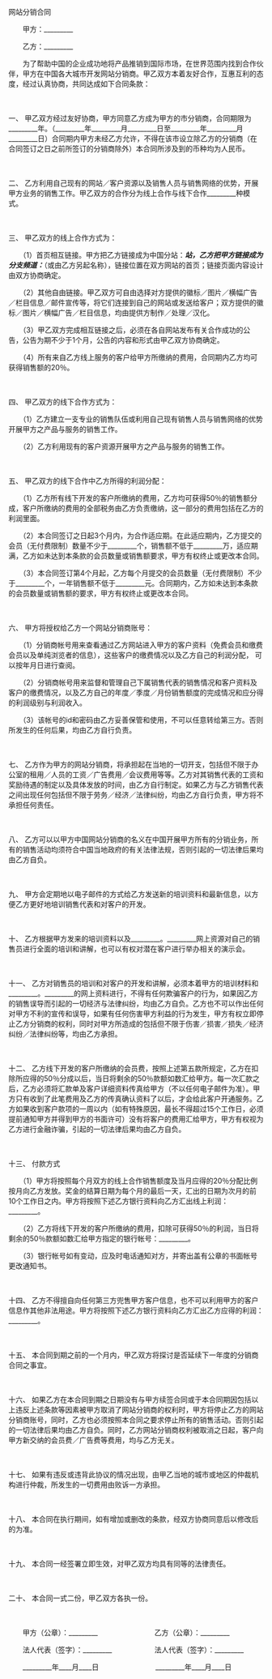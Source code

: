 



网站分销合同



 

　　甲方：_________　　

　　乙方：_________　　

　　为了帮助中国的企业成功地将产品推销到国际市场，在世界范围内找到合作伙伴，甲方在中国各大城市开发网站分销商。甲乙双方本着友好合作，互惠互利的态度，经过认真协商，共同达成如下合同条款：

　　

一、
甲乙双方经过友好协商，甲方同意乙方成为甲方的市分销商，合同期限为_________年。（_________年_________月_________日至_________年_________月_________日）合同期内甲方未经乙方允许，不得在该市设立除乙方的分销商（在合同签订之日之前所签订的分销商除外）本合同所涉及到的币种均为人民币。

　　

二、
乙方利用自己现有的网站／客户资源以及销售人员与销售网络的优势，开展甲方业务的销售工作。甲乙双方的合作分为线上合作与线下合作_________种模式。

　　

三、
甲乙双方的线上合作方式为：

　　（1）首页相互链接。甲方把乙方链接成为中国分站：_________站，乙方把甲方链接成为分支频道：_________（或由乙方另起名称），链接位置在双方网站的首页；链接页面内容设计由双方协商确定。

　　（2）其他自由链接。甲乙双方可自由选择对方提供的徽标／图片／横幅广告／栏目信息／邮件宣传等，将它们连接到自己的网站或发送给客户；双方提供的徽标／图片／横幅广告／栏目信息，均由提供方制作／处理／汉化。

　　（3）甲乙双方完成相互链接之后，必须在各自网站发布有关合作成功的公告，公告为期不少于1个月，公告的内容和形式由甲乙双方协商确定。

　　（4）所有来自乙方线上服务的客户给甲方所缴纳的费用，合同期内乙方均可获得销售额的20％。

　　

四、
甲乙双方的线下合作方式为：

　　（1）乙方建立一支专业的销售队伍或利用自己现有销售人员与销售网络的优势开展甲方之产品与服务的销售工作。

　　（2）乙方利用现有的客户资源开展甲方之产品与服务的销售工作。

　　

五、
甲乙双方的线下合作中乙方所得的利润分配：

　　（1）乙方所有线下开发的客户所缴纳的费用，乙方均可获得50％的销售额分成，客户所缴纳的费用的全部税务由乙方负责缴纳，这一部分的费用包括在乙方的利润里面。

　　（2）本合同签订之日起3个月内，为合作适应期。在此适应期内，乙方提交的会员（无付费限制）数量不少于_________个，销售额不低于_________万，适应期满，乙方如未达到本条款的会员数量或销售额要求，甲方有权终止或更改本合同。

　　（3）本合同签订第4个月起，乙方每个月提交的会员数量（无付费限制）不少于_________个，一年销售额不低于_________元。合同期内，乙方如未达到本条款的会员数量或销售额的要求，甲方有权终止或更改本合同。

　　

六、
甲方将授权给乙方一个网站分销商账号：

　　（1）分销商帐号用来查看通过乙方网站进入甲方的客户资料（免费会员和缴费会员以及单纯浏览者的信息），这些客户的缴费情况以及乙方自己的利润分配， 可以按年月日进行查阅。

　　（2）分销商帐号用来监督和管理自己下属销售代表的销售情况和客户资料及客户的缴费情况，以及乙方自己的年度／季度／月份销售额度的完成情况和应分得的利润级别与利润收入。

　　（3）该帐号的id和密码由乙方妥善保管和使用，不可以任意转给第三方。否则所发生的任何后果，均由乙方自行负责。

　　

七、
乙方作为甲方的网站分销商，将承担起在当地的一切开支，包括但不限于办公室的租用／人员的工资／广告费用／会议费用等等。乙方对其销售代表的工资和奖励待遇的制定以及具体发放的时间，由乙方自行制定。如果乙方与乙方销售代表之间出现任何包括但不限于劳务／经济／法律纠纷，均由乙方自行负责，甲方将不承担任何责任。

　　

八、
乙方可以以甲方中国网站分销商的名义在中国开展甲方所有的分销业务，所有的销售活动均须符合中国当地政府的有关法律法规，否则引起的一切法律后果均由乙方自负。

　　

九、
甲方会定期地以电子邮件的方式给乙方发送新的培训资料和最新信息，以方便乙方更好地培训销售代表和对客户的开发。

　　

十、
乙方根据甲方发来的培训资料以及_________。_________网上资源对自己的销售员进行全面的培训和讲解，也可以有权对潜在客户进行举办相关的演示会。

　　

十一、
乙方对销售员的培训和对客户的开发和讲解，必须本着甲方的培训材料和_________。_________的网上资料进行，不得有任何欺骗客户的行为，如果因乙方的销售误导而引起的一切经济与法律纠纷，均由乙方自负。乙方也不可以作出任何对甲方不利的宣传和误导，如果有任何伤害甲方利益的行为发生，甲方有权立即停止乙方分销商的权利，同时对甲方所造成的包括但不限于伤害／损害／损失／经济纠纷／法律纠纷等，均由乙方承担。

　　

十二、
乙方线下开发的客户所缴纳的会员费，按照上述第五款所规定，乙方在扣除所应得的50％分成以后，当日将剩余的50％款额如数汇给甲方。每一次汇款之后，乙方必须将汇款单及客户详细资料传真给甲方（不以任何电子邮件为准）。甲方只有收到了此笔费用及乙方的传真确认资料了以后，才会给此客户开通服务。乙方如果收到客户款项的一周以内（如有特殊原因，最长不得超过15个工作日，必须提前通知甲方并得到甲方的书面许可）没有将客户的费用汇给甲方，甲方有权视为乙方进行金融诈骗，引起的一切法律后果均由乙方自负。

　　

十三、
付款方式

　　（1）甲方将按照每个月双方的线上合作销售额度及当月应得的20％分配比例按月向乙方发放。奖金的结算日期为每个月的最后一天，汇出的日期为次月的前10个工作日之内。甲方将按照下述乙方银行资料向乙方汇出线上利润：_________。

　　（2）乙方将线下开发的客户所缴纳的费用，扣除可获得50％的利润，当日将剩余的50％款额如数汇给甲方指定的银行帐号：_________。

　　（3）银行帐号如有变动，应及时电话通知对方，并寄出盖有公章的书面帐号更改通知书。

　　

十四、
乙方不得擅自向任何第三方兜售甲方客户信息，也不可以利用甲方的客户信息作其他非法用途。甲方将按照下述乙方银行资料向乙方汇出乙方应得的利润：_________。

　　

十五、
本合同到期之前的一个月内，甲乙双方将探讨是否延续下一年度的分销商合同之事宜。

　　

十六、
如果乙方在本合同到期之日期没有与甲方续签合同或于本合同期因包括以上违反上述条款等因素被甲方取消了网站分销商的权利时，甲方将停止乙方的网站分销商账号，同时，乙方也必须按照本合同之要求停止所有的销售活动。否则引起的一切法律后果均由乙方自负。同时，乙方网站分销商权利被取消之日起，客户向甲方新交纳的会员费／广告费等费用，均与乙方无关。

　　

十七、
如果有违反或违背此协议的情况出现，由甲乙当地的城市或地区的仲裁机构进行仲裁，所发生的一切费用由败诉一方承担。

　　

十八、
本合同在执行期间，如有增加或删改的条款，经双方协商同意后以修改后的为准。

　　

十九、
本合同一经签署立即生效，对甲乙双方均具有同等的法律责任。

　　

二十、
本合同一式二份，甲乙双方各执一份。　　

　　

　　甲方（公章）：_________　　　　　　　　乙方（公章）：_________　　

　　法人代表（签字）：_________　　　　　　法人代表（签字）：_________　　

　　_________年____月____日　　　　　　　　_________年____月____日
